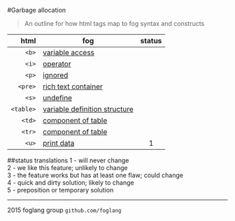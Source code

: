 #Garbage allocation
>An outline for how html tags map to fog syntax and constructs

html|fog|status
---:|---|:----:
`<b>`|[variable access](https://github.com/foglang/garbage-allocation/blob/master/tags/b/b.yaml)|
`<i>`|[operator](https://github.com/foglang/garbage-allocation/blob/master/tags/i/i.yaml)|
`<p>`|[ignored](https://github.com/foglang/garbage-allocation/blob/master/tags/p/p.yaml)|
`<pre>`|[rich text container](https://github.com/foglang/garbage-allocation/blob/master/tags/pre/pre.yaml)|
`<s>`|[undefine](https://github.com/foglang/garbage-allocation/blob/master/tags/s/s.yaml)|
`<table>`|[variable definition structure](https://github.com/foglang/garbage-allocation/blob/master/tags/table/table.yaml)|
`<td>`|[component of table](https://github.com/foglang/garbage-allocation/blob/master/tags/td/td.yaml)|
`<tr>`|[component of table](https://github.com/foglang/garbage-allocation/blob/master/tags/tr/tr.yaml)|
`<u>`|[print data](https://github.com/foglang/garbage-allocation/blob/master/tags/u/u.yaml)|1

##status translations
1 - will never change<br>
2 - we like this feature; unlikely to change<br>
3 - the feature works but has at least one flaw; could change<br>
4 - quick and dirty solution; likely to change<br>
5 - preposition or temporary solution

---

2015 foglang group `github.com/foglang`